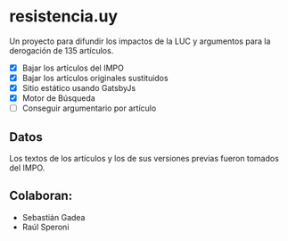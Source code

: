 # resistencia.uy

Un proyecto para difundir los impactos de la LUC y argumentos para la derogación de 135 artículos.

- [x] Bajar los artículos del IMPO
- [x] Bajar los artículos originales sustituidos
- [x] Sitio estático usando GatsbyJs
- [x] Motor de Búsqueda
- [ ] Conseguir argumentario por artículo

## Datos

Los textos de los artículos y los de sus versiones previas fueron tomados del IMPO.

## Colaboran:

- Sebastián Gadea
- Raúl Speroni